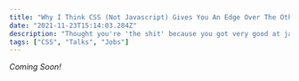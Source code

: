 ```yaml
---
title: "Why I Think CSS (Not Javascript) Gives You An Edge Over The Other Applicants"
date: "2021-11-23T15:14:03.284Z"
description: "Thought you're 'the shit' because you got very good at javascript but forgot to skill up on css? Here's why you may not get that Job you're applying for"
tags: ["CSS", "Talks", "Jobs"]
---
```


_Coming Soon!_
